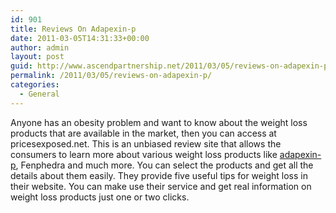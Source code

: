 ```yaml
---
id: 901
title: Reviews On Adapexin-p
date: 2011-03-05T14:31:33+00:00
author: admin
layout: post
guid: http://www.ascendpartnership.net/2011/03/05/reviews-on-adapexin-p/
permalink: /2011/03/05/reviews-on-adapexin-p/
categories:
  - General
---
```

Anyone has an obesity problem and want to know about the weight loss products that are available in the market, then you can access at pricesexposed.net. This is an unbiased review site that allows the consumers to learn more about various weight loss products like [adapexin-p](http://pricesexposed.net/dietpills/adapexin), Fenphedra and much more. You can select the products and get all the details about them easily. They provide five useful tips for weight loss in their website. You can make use their service and get real information on weight loss products just one or two clicks.